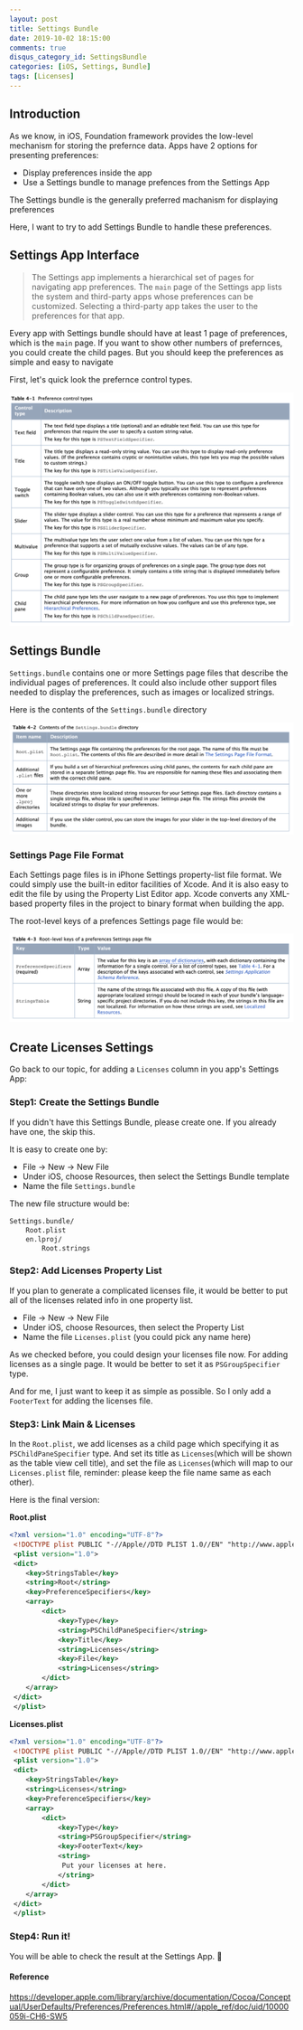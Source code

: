 ```yaml
---
layout: post
title: Settings Bundle
date: 2019-10-02 18:15:00
comments: true
disqus_category_id: SettingsBundle
categories: [iOS, Settings, Bundle]
tags: [Licenses]
---
```


## Introduction

As we know, in iOS, Foundation framework provides the low-level mechanism for storing the prefernce data. Apps have 2 options for presenting preferences:

- Display preferences inside the app
- Use a Settings bundle to manage prefences from the Settings App

The Settings bundle is the generally preferred machanism for displaying preferences

Here, I want to try to add Settings Bundle to handle these preferences.

## Settings App Interface

> The Settings app implements a hierarchical set of pages for navigating app preferences. The `main` page of the Settings app lists the system and third-party apps whose preferences can be customized. Selecting a third-party app takes the user to the preferences for that app.

Every app with Settings bundle should have at least 1 page of preferences, which is the `main` page. If you want to show other numbers of prefernces, you could create the child pages. But you should keep the preferences as simple and easy to navigate

First, let's quick look the prefernce control types.

![Merge_sort_algorithm_diagram](/images/2019-10-02-Settings-Bundle/preference_control_types.png)

## Settings Bundle

`Settings.bundle` contains one or more Settings page files that describe the individual pages of preferences. It could also include other support files needed to display the preferences, such as images or localized strings.

Here is the contents of the `Settings.bundle` directory

![Merge_sort_algorithm_diagram](/images/2019-10-02-Settings-Bundle/contents.png)

### Settings Page File Format

Each Settings page files is in iPhone Settings property-list file format. We could simply use the built-in editor facilities of Xcode. And it is also easy to edit the file by using the Property List Editor app. Xcode converts any XML-based property files in the project to binary format when building the app.

The root-level keys of a prefences Settings page file would be:

![Merge_sort_algorithm_diagram](/images/2019-10-02-Settings-Bundle/rootLevelKey.png)

## Create Licenses Settings

Go back to our topic, for adding a `Licenses` column in you app's Settings App:

### Step1: Create the Settings Bundle

If you didn't have this Settings Bundle, please create one. If you already have one, the skip this.

It is easy to create one by:

- File -> New -> New File
- Under iOS, choose Resources, then select the Settings Bundle template
- Name the file `Settings.bundle`

The new file structure would be:

```
Settings.bundle/
    Root.plist
    en.lproj/
        Root.strings
```

### Step2: Add Licenses Property List

If you plan to generate a complicated licenses file, it would be better to put all of the licenses related info in one property list.

- File -> New -> New File
- Under iOS, choose Resources, then select the Property List
- Name the file `Licenses.plist` (you could pick any name here)

As we checked before, you could design your licenses file now. For adding licenses as a single page. It would be better to set it as `PSGroupSpecifier` type.

And for me, I just want to keep it as simple as possible. So I only add a `FooterText` for adding the licenses file.

### Step3: Link Main & Licenses

In the `Root.plist`, we add licenses as a child page which specifying it as `PSChildPaneSpecifier` type. And set its title as `Licenses`(which will be shown as the table view cell title), and set the file as `Licenses`(which will map to our `Licenses.plist` file, reminder: please keep the file name same as each other).

Here is the final version:

**Root.plist**

```xml
<?xml version="1.0" encoding="UTF-8"?>
 <!DOCTYPE plist PUBLIC "-//Apple//DTD PLIST 1.0//EN" "http://www.apple.com/DTDs/PropertyList-1.0.dtd">
 <plist version="1.0">
 <dict>
 	<key>StringsTable</key>
 	<string>Root</string>
 	<key>PreferenceSpecifiers</key>
 	<array>
 		<dict>
 			<key>Type</key>
 			<string>PSChildPaneSpecifier</string>
 			<key>Title</key>
 			<string>Licenses</string>
 			<key>File</key>
 			<string>Licenses</string>
 		</dict>
 	</array>
 </dict>
 </plist>
```

**Licenses.plist**

```xml
<?xml version="1.0" encoding="UTF-8"?>
 <!DOCTYPE plist PUBLIC "-//Apple//DTD PLIST 1.0//EN" "http://www.apple.com/DTDs/PropertyList-1.0.dtd">
 <plist version="1.0">
 <dict>
 	<key>StringsTable</key>
 	<string>Licenses</string>
 	<key>PreferenceSpecifiers</key>
 	<array>
 		<dict>
 			<key>Type</key>
 			<string>PSGroupSpecifier</string>
 			<key>FooterText</key>
 			<string>
             Put your licenses at here.
            </string>
 		</dict>
 	</array>
 </dict>
 </plist>

```

### Step4: Run it!

You will be able to check the result at the Settings App. :tada:

#### Reference

<https://developer.apple.com/library/archive/documentation/Cocoa/Conceptual/UserDefaults/Preferences/Preferences.html#//apple_ref/doc/uid/10000059i-CH6-SW5>